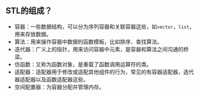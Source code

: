 ## STL的组成？
- 容器：一些数据结构，可以分为序列容器和关联容器这些，如`vector`，`list`，用来存放数据。
- 算法：用来操作容器中数据的函数模板，比如排序、查找算法。
- 迭代器：广义上的指针，用来访问容器中元素，是容器和算法之间沟通的桥梁。
- 仿函数：又称为函数对象，是重载了函数调用运算符的类。
- 适配器：适配器用于修改或适配其他组件的行为，常见的有容器适配器，迭代器适配器以及函数适配器这些。
- 空间配置器：为容器分配并管理内存。